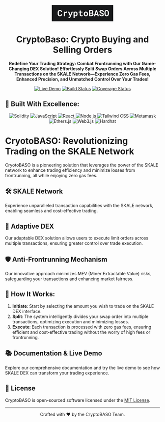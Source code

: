 <div align="center">

<img src="CryptoBASO.jpeg" alt="CryptoBASO Logo" width="200"/>

#  CryptoBaso: Crypto Buying and Selling Orders 

**Redefine Your Trading Strategy: Combat Frontrunning with Our Game-Changing DEX Solution! Effortlessly Split Swap Orders Across Multiple Transactions on the SKALE Network—Experience Zero Gas Fees, Enhanced Precision, and Unmatched Control Over Your Trades!**

[![Live Demo](https://img.shields.io/badge/Live-Demo-brightgreen)](https://ethdenver-smoky.vercel.app/)
[![Build Status](https://img.shields.io/badge/build-passing-brightgreen.svg)]()
[![Coverage Status](https://img.shields.io/badge/coverage-100%25-brightgreen.svg)]()

</div>

## 🌟 Built With Excellence:

<div align="center">

![Solidity](https://img.shields.io/badge/Solidity-363636?logo=solidity&logoColor=white)
![JavaScript](https://img.shields.io/badge/JavaScript-F7DF1E?logo=javascript&logoColor=black)
![React](https://img.shields.io/badge/React-61DAFB?logo=react&logoColor=black)
![Node.js](https://img.shields.io/badge/Node.js-43853D?logo=node.js&logoColor=white)
![Tailwind CSS](https://img.shields.io/badge/Tailwind_CSS-38B2AC?logo=tailwind-css&logoColor=white)
![Metamask](https://img.shields.io/badge/Metamask-FF6B00?logo=metamask&logoColor=white)
![Ethers.js](https://img.shields.io/badge/Ethers.js-3C3C3D?logo=ethers&logoColor=white)
![Web3.js](https://img.shields.io/badge/Web3.js-F16822?logo=web3.js&logoColor=white)
![Hardhat](https://img.shields.io/badge/Hardhat-FFDB58?logo=hardhat&logoColor=black)

</div>

# CryotoBASO: Revolutionizing Trading on the SKALE Network

CryotoBASO is a pioneering solution that leverages the power of the SKALE network to enhance trading efficiency and minimize losses from frontrunning, all while enjoying zero gas fees.

## 🛠 SKALE Network
Experience unparalleled transaction capabilities with the SKALE network, enabling seamless and cost-effective trading.

## 🔄 Adaptive DEX
Our adaptable DEX solution allows users to execute limit orders across multiple transactions, ensuring greater control over trade execution.

## 🛡 Anti-Frontrunning Mechanism
Our innovative approach minimizes MEV (Miner Extractable Value) risks, safeguarding your transactions and enhancing market fairness.

## 🚀 How It Works:

1. **Initiate**: Start by selecting the amount you wish to trade on the SKALE DEX interface.
2. **Split**: The system intelligently divides your swap order into multiple transactions, optimizing execution and minimizing losses.
3. **Execute**: Each transaction is processed with zero gas fees, ensuring efficient and cost-effective trading without the worry of high fees or frontrunning.

## 📚 Documentation & Live Demo
Explore our comprehensive documentation and try the live demo to see how SKALE DEX can transform your trading experience.

## 📝 License

CryptoBASO is open-sourced software licensed under the [MIT License](https://opensource.org/licenses/MIT).

---

<div align="center">

Crafted with ❤️ by the CryptoBASO Team.

</div>
